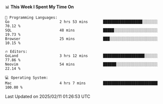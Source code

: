 <!--START_SECTION:waka-->
📊 **This Week I Spent My Time On** 

```text
💬 Programming Languages: 
Go                       2 hrs 53 mins       ██████████████████░░░░░░░   70.12 % 
SQL                      48 mins             █████░░░░░░░░░░░░░░░░░░░░   19.73 % 
Browser                  25 mins             ███░░░░░░░░░░░░░░░░░░░░░░   10.15 % 

🔥 Editors: 
GoLand                   3 hrs 12 mins       ███████████████████░░░░░░   77.86 % 
Neovim                   54 mins             ██████░░░░░░░░░░░░░░░░░░░   22.14 % 

💻 Operating System: 
Mac                      4 hrs 7 mins        █████████████████████████   100.00 % 
```


 Last Updated on 2025/02/11 01:26:53 UTC
<!--END_SECTION:waka-->
